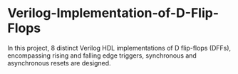 # Verilog-Implementation-of-D-Flip-Flops
In this project, 8 distinct Verilog HDL implementations of D flip-flops (DFFs), encompassing rising and falling edge triggers, synchronous and asynchronous resets are designed. 
